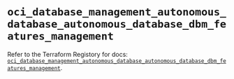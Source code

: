 # `oci_database_management_autonomous_database_autonomous_database_dbm_features_management`

Refer to the Terraform Registory for docs: [`oci_database_management_autonomous_database_autonomous_database_dbm_features_management`](https://registry.terraform.io/providers/oracle/oci/6.18.0/docs/resources/database_management_autonomous_database_autonomous_database_dbm_features_management).

